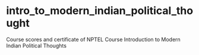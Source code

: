 # intro_to_modern_indian_political_thought

Course scores and certificate of NPTEL Course Introduction to Modern Indian Political Thoughts
